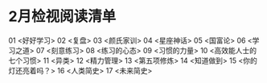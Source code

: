 # 2月检视阅读清单
01 <好好学习>
02 <复盘>
03 <颜氏家训>
04 <星座神话>
05 <国富论>
06 <学习之道>
07 <刻意练习>
08 <练习的心态>
09 <习惯的力量>
10 <高效能人士的七个习惯>
11 <异类>
12 <精力管理>
13 <第五项修炼>
14  <知道做到>
15 <你的灯还亮着吗？>
16 <人类简史>
17 <未来简史>
